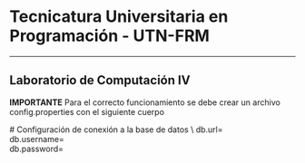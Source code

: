 # Tecnicatura Universitaria en Programación - UTN-FRM

---

## **Laboratorio de Computación IV**
**IMPORTANTE**
Para el correcto funcionamiento se debe crear un archivo config.properties con el siguiente cuerpo

\# Configuración de conexión a la base de datos \\
db.url=  
db.username=  
db.password=  

